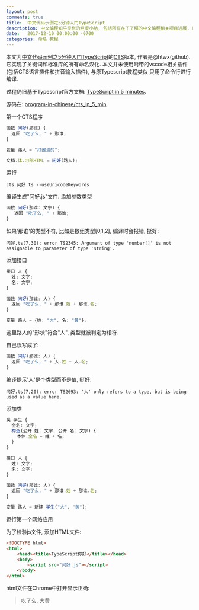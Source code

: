 ```yaml
---
layout: post
comments: true
title:  中文代码示例之5分钟入门TypeScript
description: 中文编程知乎专栏的月度小结, 包括所有在下了解的中文编程相关项目进展. Monthly report of column "Programming in Chinese", together with other progresses in Github organization and other channels.
date:   2017-12-10 00:00:00 -0700
categories: 命名 教程
---
```


本文为[中文代码示例之5分钟入门TypeScript](https://zhuanlan.zhihu.com/p/31890243)的[CTS](https://github.com/program-in-chinese/CTS)版本, 作者是@htwx(github). 它实现了关键词和标准库的所有命名汉化. 本文并未使用附带的vscode相关插件(包括CTS语言插件和拼音输入插件), 与原Typescript教程类似 只用了命令行进行编译.

过程仍旧基于Typescript官方文档: [TypeScript in 5 minutes](https://www.typescriptlang.org/docs/handbook/typescript-in-5-minutes.html).

源码在: [program-in-chinese/cts_in_5_min](https://github.com/program-in-chinese/cts_in_5_min)

第一个CTS程序
```typescript
函数 问好(那谁) {
  返回 "吃了么, " + 那谁;
}

变量 路人 = "打酱油的";

文档.体.内部HTML = 问好(路人);
```
运行
```
cts 问好.ts --useUnicodeKeywords
```
编译生成"问好.js"文件.
添加参数类型
```typescript
函数 问好(那谁: 文字) {
   返回 "吃了么, " + 那谁;
}
```
如果'那谁'的类型不符, 比如是数组类型[0,1,2], 编译时会报错, 挺好:
```
问好.ts(7,30): error TS2345: Argument of type 'number[]' is not assignable to parameter of type 'string'.
```
添加接口
```typescript
接口 人 {
  姓: 文字;
  名: 文字;
}

函数 问好(那谁: 人) {
  返回 "吃了么, " + 那谁.姓 + 那谁.名;
}

变量 路人 = {姓: "大", 名: "黄"};
```
这里路人的"形状"符合"人", 类型就被判定为相符.

自己误写成了:
```typescript
函数 问好(那谁: 人) {
  返回 "吃了么, " + 人.姓 + 人.名;
}
```
编译提示'人'是个类型而不是值, 挺好:
```
问好.ts(7,20): error TS2693: '人' only refers to a type, but is being used as a value here.
```
添加类
```typescript
类 学生 {
  全名: 文字;
  构造(公开 姓: 文字, 公开 名: 文字) {
    本体.全名 = 姓 + 名;
  }
}

接口 人 {
  姓: 文字;
  名: 文字;
}

函数 问好(那谁: 人) {
  返回 "吃了么, " + 那谁.姓 + 那谁.名;
}

变量 路人 = 新建 学生("大", "黄");
```

运行第一个网络应用

为了检验js文件, 添加HTML文件:
```html
<!DOCTYPE html>
<html>
    <head><title>TypeScript你好</title></head>
    <body>
        <script src="问好.js"></script>
    </body>
</html>
```

html文件在Chrome中打开显示正确:

> 吃了么, 大黄
